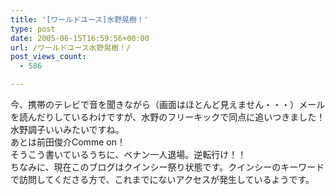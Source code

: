 ```yaml
---
title: '[ワールドユース]水野晃樹！'
type: post
date: 2005-06-15T16:59:56+00:00
url: /ワールドユース水野晃樹！/
post_views_count:
  - 586

---
```

今、携帯のテレビで音を聞きながら（画面はほとんど見えません・・・）メールを読んだりしているわけですが、水野のフリーキックで同点に追いつきました！  
水野調子いいみたいですね。  
あとは前田俊介Comme on！  
そうこう書いているうちに、ベナン一人退場。逆転行け！！  
ちなみに、現在このブログはクインシー祭り状態です。クインシーのキーワードで訪問してくださる方で、これまでにないアクセスが発生しているようです。